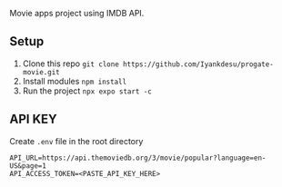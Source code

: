 Movie apps project using IMDB API.

## Setup

1. Clone this repo `git clone https://github.com/Iyankdesu/progate-movie.git`
2. Install modules `npm install`
3. Run the project `npx expo start -c`

## API KEY

Create `.env` file in the root directory

```
API_URL=https://api.themoviedb.org/3/movie/popular?language=en-US&page=1
API_ACCESS_TOKEN=<PASTE_API_KEY_HERE>
```

